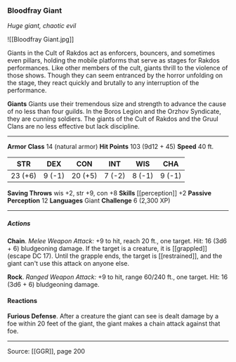 ### Bloodfray Giant
_Huge giant, chaotic evil_

![[Bloodfray Giant.jpg]]

Giants in the Cult of Rakdos act as enforcers, bouncers, and sometimes even pillars, holding the mobile platforms that serve as stages for Rakdos performances. Like other members of the cult, giants thrill to the violence of those shows. Though they can seem entranced by the horror unfolding on the stage, they react quickly and brutally to any interruption of the performance.


**Giants** Giants use their tremendous size and strength to advance the cause of no less than four guilds. In the Boros Legion and the Orzhov Syndicate, they are cunning soldiers. The giants of the Cult of Rakdos and the Gruul Clans are no less effective but lack discipline.






---

**Armor Class** 14 (natural armor)
**Hit Points** 103 (9d12 + 45)
**Speed** 40 ft.

| STR     | DEX     | CON     | INT     | WIS     | CHA     |
|---------|---------|---------|---------|---------|---------|
| 23 (+6) | 9 (-1) | 20 (+5) | 7 (-2) | 8 (-1) | 9 (-1) |

**Saving Throws** wis +2, str +9, con +8
**Skills** [[perception]] +2
**Passive Perception** 12
**Languages** Giant
**Challenge** 6 (2,300 XP)

---

##### Actions
**Chain**. _Melee Weapon Attack:_ +9 to hit, reach 20 ft., one target. Hit: 16 (3d6 + 6) bludgeoning damage. If the target is a creature, it is [[grappled]] (escape DC 17). Until the grapple ends, the target is [[restrained]], and the giant can't use this attack on anyone else.

**Rock**. _Ranged Weapon Attack:_ +9 to hit, range 60/240 ft., one target. Hit: 16 (3d6 + 6) bludgeoning damage.

#### Reactions
**Furious Defense**. After a creature the giant can see is dealt damage by a foe within 20 feet of the giant, the giant makes a chain attack against that foe.


---

Source: [[GGR]], page 200